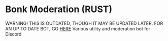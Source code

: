 # Bonk Moderation (RUST)
WARNING! THIS IS OUTDATED, THOUGH IT MAY BE UPDATED LATER. FOR AN UP TO DATE BOT, GO [HERE](https://github.com/TheRedXD/bonk-moderation)
Various utility and moderation bot for Discord
